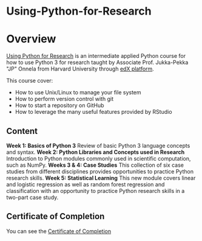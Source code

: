 # Using-Python-for-Research

# Overview
[Using Python for Research](https://www.edx.org/course/using-python-for-research) is an intermediate applied Python course for  how to use Python 3 for research taught by Associate Prof. Jukka-Pekka "JP" Onnela from Harvard University through [edX platform](https://www.edx.org).

This course cover:
- How to use Unix/Linux to manage your file system
- How to perform version control with git
- How to start a repository on GitHub
- How to leverage the many useful features provided by RStudio

## Content

**Week 1: Basics of Python 3**
Review of basic Python 3 language concepts and syntax.
**Week 2: Python Libraries and Concepts used in Research**
Introduction to Python modules commonly used in scientific computation, such as NumPy.
**Weeks 3 & 4: Case Studies**
This collection of six case studies from different disciplines provides opportunities to practice Python
research skills.
**Week 5: Statistical Learning**
This new module covers linear and logistic regression as well as random forest regression and
classification with an opportunity to practice Python research skills in a two-part case study.


## Certificate of Completion
You can see the [Certificate of Completion](https://github.com/eaamankwah/Certificates/blob/main/edX_using-python-for-research-certificate.pdf)
